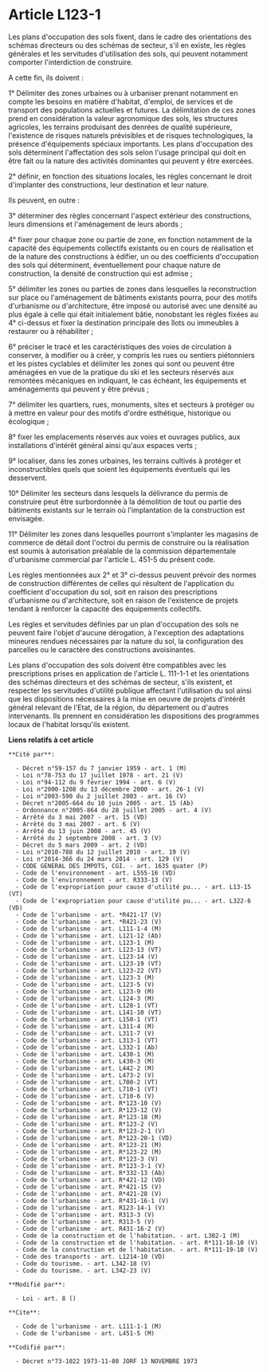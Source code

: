 # Article L123-1

Les plans d'occupation des sols fixent, dans le cadre des orientations des schémas directeurs ou des schémas de secteur, s'il
en existe, les règles générales et les servitudes d'utilisation des sols, qui peuvent notamment comporter l'interdiction de
construire.

A cette fin, ils doivent :

1° Délimiter des zones urbaines ou à urbaniser prenant notamment en compte les besoins en matière d'habitat, d'emploi, de
services et de transport des populations actuelles et futures. La délimitation de ces zones prend en considération la valeur
agronomique des sols, les structures agricoles, les terrains produisant des denrées de qualité supérieure, l'existence de
risques naturels prévisibles et de risques technologiques, la présence d'équipements spéciaux importants. Les plans
d'occupation des sols déterminent l'affectation des sols selon l'usage principal qui doit en être fait ou la nature des
activités dominantes qui peuvent y être exercées.

2° définir, en fonction des situations locales, les règles concernant le droit d'implanter des constructions, leur
destination et leur nature.

Ils peuvent, en outre :

3° déterminer des règles concernant l'aspect extérieur des constructions, leurs dimensions et l'aménagement de leurs abords ;

4° fixer pour chaque zone ou partie de zone, en fonction notamment de la capacité des équipements collectifs existants ou en
cours de réalisation et de la nature des constructions à édifier, un ou des coefficients d'occupation des sols qui
déterminent, éventuellement pour chaque nature de construction, la densité de construction qui est admise ;

5° délimiter les zones ou parties de zones dans lesquelles la reconstruction sur place ou l'aménagement de bâtiments
existants pourra, pour des motifs d'urbanisme ou d'architecture, être imposé ou autorisé avec une densité au plus égale à
celle qui était initialement bâtie, nonobstant les règles fixées au 4° ci-dessus et fixer la destination principale des îlots
ou immeubles à restaurer ou à réhabiliter ;

6° préciser le tracé et les caractéristiques des voies de circulation à conserver, à modifier ou à créer, y compris les rues
ou sentiers piétonniers et les pistes cyclables et délimiter les zones qui sont ou peuvent être aménagées en vue de la
pratique du ski et les secteurs réservés aux remontées mécaniques en indiquant, le cas échéant, les équipements et
aménagements qui peuvent y être prévus ;

7° délimiter les quartiers, rues, monuments, sites et secteurs à protéger ou à mettre en valeur pour des motifs d'ordre
esthétique, historique ou écologique ;

8° fixer les emplacements réservés aux voies et ouvrages publics, aux installations d'intérêt général ainsi qu'aux espaces
verts ;

9° localiser, dans les zones urbaines, les terrains cultivés à protéger et inconstructibles quels que soient les équipements
éventuels qui les desservent.

10° Délimiter les secteurs dans lesquels la délivrance du permis de construire peut être surbordonnée à la démolition de tout
ou partie des bâtiments existants sur le terrain où l'implantation de la construction est envisagée.

11° Délimiter les zones dans lesquelles pourront s'implanter les magasins de commerce de détail dont l'octroi du permis de
construire ou la réalisation est soumis à autorisation préalable de la commission départementale d'urbanisme commercial par
l'article L. 451-5 du présent code.

Les règles mentionnées aux 2° et 3° ci-dessus peuvent prévoir des normes de construction différentes de celles qui résultent
de l'application du coefficient d'occupation du sol, soit en raison des prescriptions d'urbanisme ou d'architecture, soit en
raison de l'existence de projets tendant à renforcer la capacité des équipements collectifs.

Les règles et servitudes définies par un plan d'occupation des sols ne peuvent faire l'objet d'aucune dérogation, à
l'exception des adaptations mineures rendues nécessaires par la nature du sol, la configuration des parcelles ou le caractère
des constructions avoisinantes.

Les plans d'occupation des sols doivent être compatibles avec les prescriptions prises en application de l'article L. 111-1-1
et les orientations des schémas directeurs et des schémas de secteur, s'ils existent, et respecter les servitudes d'utilité
publique affectant l'utilisation du sol ainsi que les dispositions nécessaires à la mise en oeuvre de projets d'intérêt
général relevant de l'Etat, de la région, du département ou d'autres intervenants. Ils prennent en considération les
dispositions des programmes locaux de l'habitat lorsqu'ils existent.

**Liens relatifs à cet article**

	**Cité par**:

	  - Décret n°59-157 du 7 janvier 1959 - art. 1 (M)
	  - Loi n°78-753 du 17 juillet 1978 - art. 21 (V)
	  - Loi n°94-112 du 9 février 1994 - art. 6 (V)
	  - Loi n°2000-1208 du 13 décembre 2000 - art. 26-1 (V)
	  - Loi n°2003-590 du 2 juillet 2003 - art. 16 (V)
	  - Décret n°2005-664 du 10 juin 2005 - art. 15 (Ab)
	  - Ordonnance n°2005-864 du 28 juillet 2005 - art. 4 (V)
	  - Arrêté du 3 mai 2007 - art. 15 (VD)
	  - Arrêté du 3 mai 2007 - art. 6 (V)
	  - Arrêté du 13 juin 2008 - art. 45 (V)
	  - Arrêté du 2 septembre 2008 - art. 3 (V)
	  - Décret du 5 mars 2009 - art. 2 (VD)
	  - Loi n°2010-788 du 12 juillet 2010 - art. 19 (V)
	  - Loi n°2014-366 du 24 mars 2014 - art. 129 (V)
	  - CODE GENERAL DES IMPOTS, CGI. - art. 1635 quater (P)
	  - Code de l'environnement - art. L555-16 (VD)
	  - Code de l'environnement - art. R333-13 (V)
	  - Code de l'expropriation pour cause d'utilité pu... - art. L13-15 (VT)
	  - Code de l'expropriation pour cause d'utilité pu... - art. L322-6 (VD)
	  - Code de l'urbanisme - art. *R421-17 (V)
	  - Code de l'urbanisme - art. *R421-23 (V)
	  - Code de l'urbanisme - art. L111-1-4 (M)
	  - Code de l'urbanisme - art. L121-12 (Ab)
	  - Code de l'urbanisme - art. L123-1 (M)
	  - Code de l'urbanisme - art. L123-13 (VT)
	  - Code de l'urbanisme - art. L123-14 (V)
	  - Code de l'urbanisme - art. L123-19 (VT)
	  - Code de l'urbanisme - art. L123-22 (VT)
	  - Code de l'urbanisme - art. L123-3 (M)
	  - Code de l'urbanisme - art. L123-5 (V)
	  - Code de l'urbanisme - art. L123-9 (M)
	  - Code de l'urbanisme - art. L124-3 (M)
	  - Code de l'urbanisme - art. L128-1 (VT)
	  - Code de l'urbanisme - art. L141-10 (VT)
	  - Code de l'urbanisme - art. L150-1 (VT)
	  - Code de l'urbanisme - art. L311-4 (M)
	  - Code de l'urbanisme - art. L311-7 (V)
	  - Code de l'urbanisme - art. L313-1 (VT)
	  - Code de l'urbanisme - art. L332-1 (Ab)
	  - Code de l'urbanisme - art. L430-1 (M)
	  - Code de l'urbanisme - art. L430-3 (M)
	  - Code de l'urbanisme - art. L442-2 (M)
	  - Code de l'urbanisme - art. L473-2 (V)
	  - Code de l'urbanisme - art. L700-2 (VT)
	  - Code de l'urbanisme - art. L710-1 (VT)
	  - Code de l'urbanisme - art. L710-6 (V)
	  - Code de l'urbanisme - art. R*123-10 (V)
	  - Code de l'urbanisme - art. R*123-12 (V)
	  - Code de l'urbanisme - art. R*123-18 (M)
	  - Code de l'urbanisme - art. R*123-2 (V)
	  - Code de l'urbanisme - art. R*123-2-1 (V)
	  - Code de l'urbanisme - art. R*123-20-1 (VD)
	  - Code de l'urbanisme - art. R*123-21 (M)
	  - Code de l'urbanisme - art. R*123-22 (M)
	  - Code de l'urbanisme - art. R*123-3 (V)
	  - Code de l'urbanisme - art. R*123-3-1 (V)
	  - Code de l'urbanisme - art. R*332-13 (Ab)
	  - Code de l'urbanisme - art. R*421-12 (VD)
	  - Code de l'urbanisme - art. R*421-15 (V)
	  - Code de l'urbanisme - art. R*421-28 (V)
	  - Code de l'urbanisme - art. R*431-16-1 (V)
	  - Code de l'urbanisme - art. R123-14-1 (V)
	  - Code de l'urbanisme - art. R313-3 (V)
	  - Code de l'urbanisme - art. R313-5 (V)
	  - Code de l'urbanisme - art. R431-16-2 (V)
	  - Code de la construction et de l'habitation. - art. L302-1 (M)
	  - Code de la construction et de l'habitation. - art. R*111-18-10 (V)
	  - Code de la construction et de l'habitation. - art. R*111-19-10 (V)
	  - Code des transports - art. L1214-10 (VD)
	  - Code du tourisme. - art. L342-18 (V)
	  - Code du tourisme. - art. L342-23 (V)

	**Modifié par**:

	  - Loi - art. 8 ()

	**Cite**:

	  - Code de l'urbanisme - art. L111-1-1 (M)
	  - Code de l'urbanisme - art. L451-5 (M)

	**Codifié par**:

	  - Décret n°73-1022 1973-11-08 JORF 13 NOVEMBRE 1973
